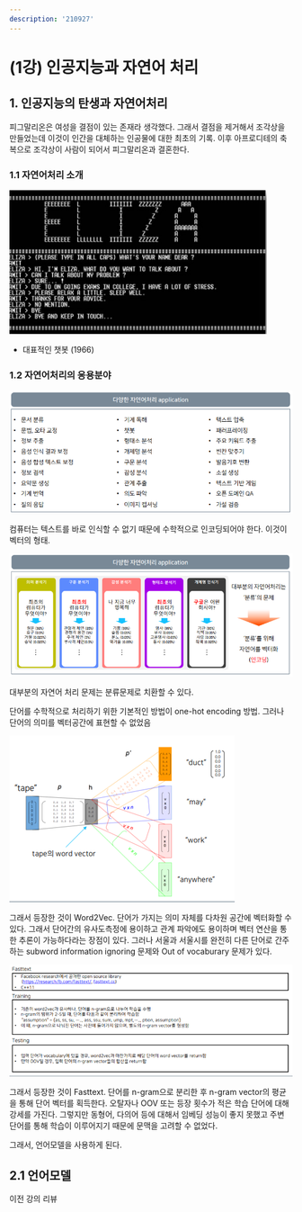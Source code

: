 ```yaml
---
description: '210927'
---
```


# \(1강\) 인공지능과 자연어 처리

## 1. 인공지능의 탄생과 자연어처리

피그말리온은 여성을 결점이 있는 존재라 생각했다. 그래서 결점을 제거해서 조각상을 만들었는데 이것이 인간을 대체하는 인공물에 대한 최초의 기록. 이후 아프로디테의 축복으로 조각상이 사람이 되어서 피그말리온과 결혼한다.

### 1.1 자연어처리 소개

![](../../../.gitbook/assets/image%20%281213%29.png)

* 대표적인 챗봇 \(1966\)



### 1.2 자연어처리의 응용분야

![](../../../.gitbook/assets/image%20%281218%29.png)

컴퓨터는 텍스트를 바로 인식할 수 없기 때문에 수학적으로 인코딩되어야 한다. 이것이 벡터의 형태.



![](../../../.gitbook/assets/image%20%281220%29.png)

대부분의 자연어 처리 문제는 분류문제로 치환할 수 있다.



단어를 수학적으로 처리하기 위한 기본적인 방법이 one-hot encoding 방법. 그러나 단어의 의미를 벡터공간에 표현할 수 없었음

![](../../../.gitbook/assets/image%20%281210%29.png)

그래서 등장한 것이 Word2Vec. 단어가 가지는 의미 자체를 다차원 공간에 벡터화할 수 있다. 그래서 단어간의 유사도측정에 용이하고 관계 파악에도 용이하며 벡터 연산을 통한 추론이 가능하다라는 장점이 있다. 그러나 서울과 서울시를 완전히 다른 단어로 간주하는 subword information ignoring 문제와 Out of vocaburary 문제가 있다.

![](../../../.gitbook/assets/image%20%281219%29.png)

그래서 등장한 것이 Fasttext. 단어를 n-gram으로 분리한 후 n-gram vector의 평균을 통해 단어 벡터를 획득한다. 오탈자나 OOV 또는 등장 횟수가 적은 학습 단어에 대해 강세를 가진다. 그렇지만 동형어, 다의어 등에 대해서 임베딩 성능이 좋지 못했고 주변 단어를 통해 학습이 이루어지기 때문에 문맥을 고려할 수 없었다.

그래서, 언어모델을 사용하게 된다.



## 2.1 언어모델

이전 강의 리뷰







